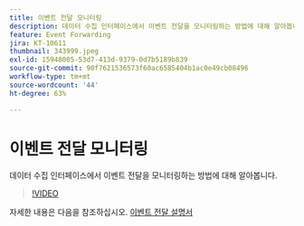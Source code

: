 ```yaml
---
title: 이벤트 전달 모니터링
description: 데이터 수집 인터페이스에서 이벤트 전달을 모니터링하는 방법에 대해 알아봅니다.
feature: Event Forwarding
jira: KT-10611
thumbnail: 343999.jpeg
exl-id: 15948005-53d7-413d-9379-0d7b5189b839
source-git-commit: 90f7621536573f60ac6585404b1ac0e49cb08496
workflow-type: tm+mt
source-wordcount: '44'
ht-degree: 63%

---
```


# 이벤트 전달 모니터링

데이터 수집 인터페이스에서 이벤트 전달을 모니터링하는 방법에 대해 알아봅니다.

>[!VIDEO](https://video.tv.adobe.com/v/343999?quality=12&learn=on)

자세한 내용은 다음을 참조하십시오. [이벤트 전달 설명서](https://experienceleague.adobe.com/docs/experience-platform/tags/event-forwarding/overview.html)
